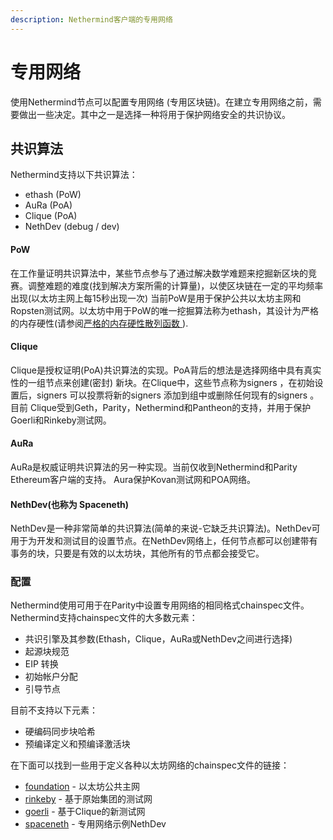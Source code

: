 ```yaml
---
description: Nethermind客户端的专用网络
---
```


# 专用网络

使用Nethermind节点可以配置专用网络 \(专用区块链\)。在建立专用网络之前，需要做出一些决定。其中之一是选择一种将用于保护网络安全的共识协议。

## 共识算法

Nethermind支持以下共识算法：

* ethash \(PoW\)
* AuRa \(PoA\)
* Clique \(PoA\)
* NethDev \(debug / dev\)

#### PoW

在工作量证明共识算法中，某些节点参与了通过解决数学难题来挖掘新区块的竞赛。调整难题的难度\(找到解决方案所需的计算量\)，以使区块链在一定的平均频率出现\(以太坊主网上每15秒出现一次\) 当前PoW是用于保护公共以太坊主网和Ropsten测试网。以太坊中用于PoW的唯一挖掘算法称为ethash，其设计为严格的内存硬性\(请参阅[严格的内存硬性散列函数 ](http://www.hashcash.org/papers/memohash.pdf)\).

#### Clique

Clique是授权证明\(PoA\)共识算法的实现。PoA背后的想法是选择网络中具有真实性的一组节点来创建\(密封\) 新块。在Clique中，这些节点称为signers ，在初始设置后，signers 可以投票将新的signers 添加到组中或删除任何现有的signers 。 目前 Clique受到Geth，Parity，Nethermind和Pantheon的支持，并用于保护Goerli和Rinkeby测试网。

#### AuRa

AuRa是权威证明共识算法的另一种实现。当前仅收到Nethermind和Parity Ethereum客户端的支持。 Aura保护Kovan测试网和POA网络。

#### NethDev\(也称为 Spaceneth\)

NethDev是一种非常简单的共识算法\(简单的来说-它缺乏共识算法\)。NethDev可用于为开发和测试目的设置节点。在NethDev网络上，任何节点都可以创建带有事务的块，只要是有效的以太坊块，其他所有的节点都会接受它。

### 配置

Nethermind使用可用于在Parity中设置专用网络的相同格式chainspec文件。 Nethermind支持chainspec文件的大多数元素：

* 共识引擎及其参数\(Ethash，Clique，AuRa或NethDev之间进行选择\)
* 起源块规范
* EIP 转换
* 初始帐户分配
* 引导节点

目前不支持以下元素：

* 硬编码同步块哈希
* 预编译定义和预编译激活块

在下面可以找到一些用于定义各种以太坊网络的chainspec文件的链接：

* [foundation](https://github.com/NethermindEth/nethermind/blob/09389fc28b37605acc5eaed764d3e973969fe319/src/Nethermind/Chains/foundation.json) - 以太坊公共主网
* [rinkeby](https://github.com/NethermindEth/nethermind/blob/09389fc28b37605acc5eaed764d3e973969fe319/src/Nethermind/Chains/rinkeby.json) - 基于原始集团的测试网
* [goerli](https://github.com/NethermindEth/nethermind/blob/09389fc28b37605acc5eaed764d3e973969fe319/src/Nethermind/Chains/goerli.json) - 基于Clique的新测试网
* [spaceneth](https://github.com/NethermindEth/nethermind/blob/09389fc28b37605acc5eaed764d3e973969fe319/src/Nethermind/Chains/spaceneth.json) - 专用网络示例NethDev

